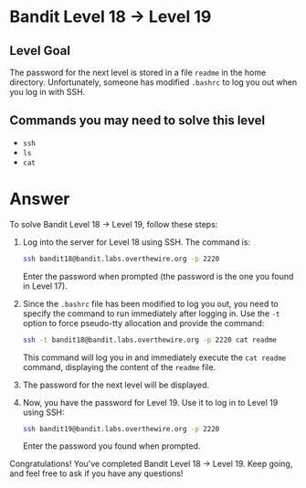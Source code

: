 # Bandit Level 18 → Level 19

## Level Goal

The password for the next level is stored in a file `readme` in the home directory. Unfortunately, someone has modified `.bashrc` to log you out when you log in with SSH.

## Commands you may need to solve this level

- `ssh`
- `ls`
- `cat`

# Answer

To solve Bandit Level 18 → Level 19, follow these steps:

1. Log into the server for Level 18 using SSH. The command is:

   ```bash
   ssh bandit18@bandit.labs.overthewire.org -p 2220
   ```

   Enter the password when prompted (the password is the one you found in Level 17).

2. Since the `.bashrc` file has been modified to log you out, you need to specify the command to run immediately after logging in. Use the `-t` option to force pseudo-tty allocation and provide the command:

   ```bash
   ssh -t bandit18@bandit.labs.overthewire.org -p 2220 cat readme
   ```

   This command will log you in and immediately execute the `cat readme` command, displaying the content of the `readme` file.

3. The password for the next level will be displayed.

4. Now, you have the password for Level 19. Use it to log in to Level 19 using SSH:

   ```bash
   ssh bandit19@bandit.labs.overthewire.org -p 2220
   ```

   Enter the password you found when prompted.

Congratulations! You've completed Bandit Level 18 → Level 19. Keep going, and feel free to ask if you have any questions!
